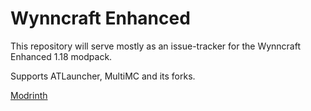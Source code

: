 # Wynncraft Enhanced

This repository will serve mostly as an issue-tracker for the Wynncraft Enhanced 1.18 modpack.

Supports ATLauncher, MultiMC and its forks.


[Modrinth](https://modrinth.com/modpack/wynncraft-enhanced)
